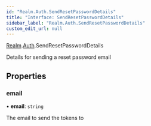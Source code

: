 ```yaml
---
id: "Realm.Auth.SendResetPasswordDetails"
title: "Interface: SendResetPasswordDetails"
sidebar_label: "Realm.Auth.SendResetPasswordDetails"
custom_edit_url: null
---
```


[Realm](../namespaces/Realm).[Auth](../namespaces/Realm.Auth).SendResetPasswordDetails

Details for sending a reset password email

## Properties

### email

• **email**: `string`

The email to send the tokens to

